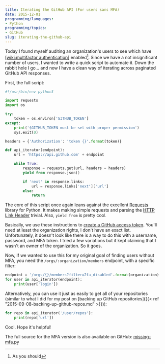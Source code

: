 ```yaml
---
title: Iterating the GitHub API (For users sans MFA)
date: 2015-12-01
programming/languages:
- Python
programming/topics:
- GitHub
slug: iterating-the-github-api
---
```

Today I found myself auditing an organization's users to see which have [[wiki:multifactor authentication]]() enabled[^1]. Since we have a not insignificant number of users, I wanted to write a quick script to automate it. Down the rabbit hole I go... and now I have a clean way of iterating across paginated GitHub API responses.

<!--more-->

First, the full script:

```python
#!/usr/bin/env python3

import requests
import os

try:
    token = os.environ['GITHUB_TOKEN']
except:
    print('$GITHUB_TOKEN must be set with proper permission')
    sys.exit(0)

headers = {'Authorization': 'token {}'.format(token)}

def api_iterator(endpoint):
    url = 'https://api.github.com' + endpoint

    while True:
        response = requests.get(url, headers = headers)
        yield from response.json()

        if 'next' in response.links:
            url = response.links['next']['url']
        else:
            return
```

The core of this script once again leans against the excellent <a href="http://docs.python-requests.org/en/latest/">Requests</a> library for Python. It makes making simple requests and parsing the <a href="http://www.w3.org/wiki/LinkHeader">HTTP Link Header</a> trivial. Also, `yield from` is pretty cool.

Basically, we use these instructions to <a href="https://help.github.com/articles/creating-an-access-token-for-command-line-use/">create a GitHub access token</a>. You'll need at least the organization rights, I don't have an exact list. Unfortunately, it doesn't look like there is a way to do this with a username, password, and MFA token. I tried a few variations but it kept claiming that I wasn't an owner of the organization. So it goes.

Now, if we wanted to use this for my original goal of finding users without MFA, you need the `/orgs/:organization/members` endpoint, with a specific filter:

```python
endpoint = '/orgs/{}/members?filter=2fa_disabled'.format(organization)
for user in api_iterator(endpoint):
    print(user['login'])
```

Alternatively, you can use it just as easily to get all of your repositories (similar to what I did for my post on [backing up GitHub repositories]({{< ref "2015-09-08-backing-up-github-repos.md" >}})):

```python
for repo in api_iterator('/user/repos'):
    print(repo['url'])
```

Cool. Hope it's helpful!

The full source for the MFA version is also available on GitHub: <a href="https://github.com/jpverkamp/small-projects/blob/master/blog/missing-mfa.py">missing-mfa.py</a>

[^1]: As you should